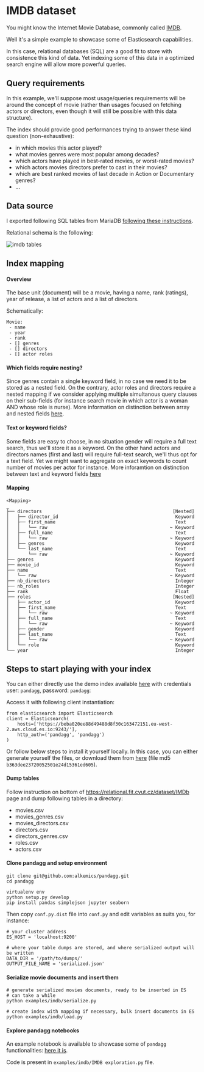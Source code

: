 # IMDB dataset

You might know the Internet Movie Database, commonly called [IMDB](https://www.imdb.com/).

Well it's a simple example to showcase some of Elasticsearch capabilities.

In this case, relational databases (SQL) are a good fit to store with consistence this kind of data.
Yet indexing some of this data in a optimized search engine will allow more powerful queries.

## Query requirements
In this example, we'll suppose most usage/queries requirements will be around the concept of movie (rather than usages
focused on fetching actors or directors, even though it will still be possible with this data structure).

The index should provide good performances trying to answer these kind question (non-exhaustive):
- in which movies this actor played?
- what movies genres were most popular among decades?
- which actors have played in best-rated movies, or worst-rated movies?
- which actors movies directors prefer to cast in their movies?
- which are best ranked movies of last decade in Action or Documentary genres?
- ...


## Data source
I exported following SQL tables from MariaDB [following these instructions](https://relational.fit.cvut.cz/dataset/IMDb).

Relational schema is the following:

![imdb tables](ressources/imdb_ijs.svg)

## Index mapping

#### Overview
The base unit (document) will be a movie, having a name, rank (ratings), year of release, a list of actors
and a list of directors.

Schematically:
```
Movie:
 - name
 - year
 - rank
 - [] genres
 - [] directors
 - [] actor roles
```

#### Which fields require nesting?
Since genres contain a single keyword field, in no case we need it to be stored as a nested field.
On the contrary, actor roles and directors require a nested mapping if we consider applying multiple
simultanous query clauses on their sub-fields (for instance search movie in which actor is a woman AND whose role is
nurse).
More information on distinction between array and nested fields [here](
https://www.elastic.co/guide/en/elasticsearch/reference/current/nested.html).


#### Text or keyword fields?
Some fields are easy to choose, in no situation gender will require a full text search, thus we'll store
it as a keyword.
On the other hand actors and directors names (first and last) will require full-text search, we'll thus
opt for a text field. Yet we might want to aggregate on exact keywords to count number of movies per actor for instance.
More inforamtion on distinction between text and keyword fields [here](
https://www.elastic.co/fr/blog/strings-are-dead-long-live-strings)

#### Mapping

```
<Mapping>
_
├── directors                                                [Nested]
│   ├── director_id                                           Keyword
│   ├── first_name                                            Text
│   │   └── raw                                             ~ Keyword
│   ├── full_name                                             Text
│   │   └── raw                                             ~ Keyword
│   ├── genres                                                Keyword
│   └── last_name                                             Text
│       └── raw                                             ~ Keyword
├── genres                                                    Keyword
├── movie_id                                                  Keyword
├── name                                                      Text
│   └── raw                                                 ~ Keyword
├── nb_directors                                              Integer
├── nb_roles                                                  Integer
├── rank                                                      Float
├── roles                                                    [Nested]
│   ├── actor_id                                              Keyword
│   ├── first_name                                            Text
│   │   └── raw                                             ~ Keyword
│   ├── full_name                                             Text
│   │   └── raw                                             ~ Keyword
│   ├── gender                                                Keyword
│   ├── last_name                                             Text
│   │   └── raw                                             ~ Keyword
│   └── role                                                  Keyword
└── year                                                      Integer
```

## Steps to start playing with your index


You can either directly use the demo index available [here]('https://beba020ee88d49488d8f30c163472151.eu-west-2.aws.cloud.es.io:9243/')
with credentials user: `pandagg`, password: `pandagg`:

Access it with following client instantiation:
```
from elasticsearch import Elasticsearch
client = Elasticsearch(
    hosts=['https://beba020ee88d49488d8f30c163472151.eu-west-2.aws.cloud.es.io:9243/'],
    http_auth=('pandagg', 'pandagg')
)
```


Or follow below steps to install it yourself locally.
In this case, you can either generate yourself the files, or download them from [here](https://drive.google.com/file/d/1po3T18l9QoYxPEGh-iKV4oN3DslWGu8-/view?usp=sharing) (file md5 `b363dee23720052501e24d15361ed605`).

#### Dump tables
Follow instruction on bottom of https://relational.fit.cvut.cz/dataset/IMDb page and dump following tables in a
directory:
- movies.csv
- movies_genres.csv
- movies_directors.csv
- directors.csv
- directors_genres.csv
- roles.csv
- actors.csv

#### Clone pandagg and setup environment
```
git clone git@github.com:alkemics/pandagg.git
cd pandagg

virtualenv env
python setup.py develop
pip install pandas simplejson jupyter seaborn
```
Then copy `conf.py.dist` file into `conf.py` and edit variables as suits you, for instance:
```
# your cluster address
ES_HOST = 'localhost:9200'

# where your table dumps are stored, and where serialized output will be written
DATA_DIR = '/path/to/dumps/'
OUTPUT_FILE_NAME = 'serialized.json'
```

#### Serialize movie documents and insert them

```
# generate serialized movies documents, ready to be inserted in ES
# can take a while
python examples/imdb/serialize.py

# create index with mapping if necessary, bulk insert documents in ES
python examples/imdb/load.py
```


#### Explore pandagg notebooks

An example notebook is available to showcase some of `pandagg` functionalities: [here it is](https://gistpreview.github.io/?4cedcfe49660cd6757b94ba491abb95a).

Code is present in `examples/imdb/IMDB exploration.py` file.
